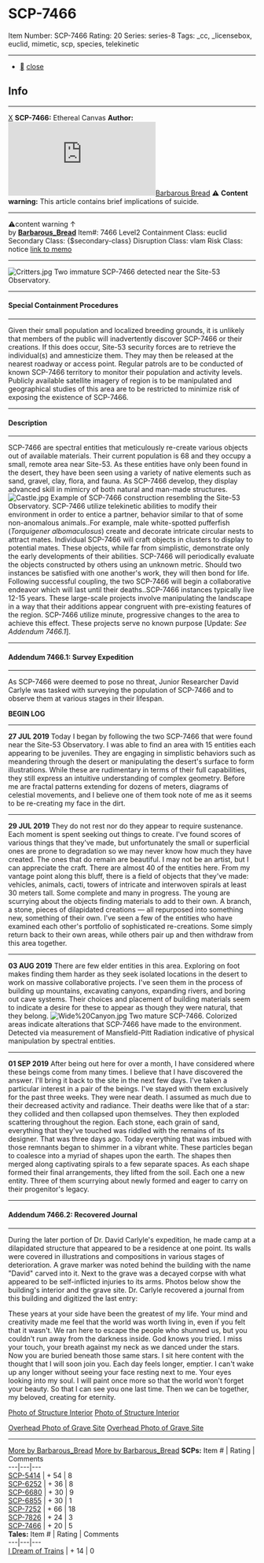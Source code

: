 # SCP-7466
Item Number: SCP-7466
Rating: 20
Series: series-8
Tags: _cc, _licensebox, euclid, mimetic, scp, species, telekinetic

---

  * [](javascript:;)
[close](javascript:;)
## Info
* * *
[X](javascript:;)
**SCP-7466:** Ethereal Canvas
**Author:** [![Barbarous Bread](https://www.wikidot.com/avatar.php?userid=6880816&amp;size=small&amp;timestamp=1735053114)](http://www.wikidot.com/user:info/barbarous-bread)[Barbarous Bread](http://www.wikidot.com/user:info/barbarous-bread)
⚠️ **Content warning:** This article contains brief implications of suicide.
* * *

⚠️content warning ↑  
by **[Barbarous_Bread](/barbarous-bread-box)**
Item#: 7466
Level2
Containment Class:
euclid
Secondary Class:
{$secondary-class}
Disruption Class:
vlam
Risk Class:
notice
[link to memo](/classification-committee-memo)  

* * *
![Critters.jpg](https://scp-wiki.wikidot.com/local--files/scp-7466/Critters.jpg)
Two immature SCP-7466 detected near the Site-53 Observatory.
* * *
#### Special Containment Procedures
* * *
  
Given their small population and localized breeding grounds, it is unlikely that members of the public will inadvertently discover SCP-7466 or their creations. If this does occur, Site-53 security forces are to retrieve the individual(s) and amnesticize them. They may then be released at the nearest roadway or access point.
Regular patrols are to be conducted of known SCP-7466 territory to monitor their population and activity levels.
Publicly available satellite imagery of region is to be manipulated and geographical studies of this area are to be restricted to minimize risk of exposing the existence of SCP-7466.
* * *
#### Description
* * *
  
SCP-7466 are spectral entities that meticulously re-create various objects out of available materials. Their current population is 68 and they occupy a small, remote area near Site-53. As these entities have only been found in the desert, they have been seen using a variety of native elements such as sand, gravel, clay, flora, and fauna. As SCP-7466 develop, they display advanced skill in mimicry of both natural and man-made structures.
![Castle.jpg](https://scp-wiki.wikidot.com/local--files/scp-7466/Castle.jpg)
Example of SCP-7466 construction resembling the Site-53 Observatory.
SCP-7466 utilize telekinetic abilities to modify their environment in order to entice a partner, behavior similar to that of some non-anomalous animals..For example, male white-spotted pufferfish (_Torquigener albomaculosus_) create and decorate intricate circular nests to attract mates. Individual SCP-7466 will craft objects in clusters to display to potential mates. These objects, while far from simplistic, demonstrate only the early developments of their abilities. SCP-7466 will periodically evaluate the objects constructed by others using an unknown metric. Should two instances be satisfied with one another's work, they will then bond for life.
Following successful coupling, the two SCP-7466 will begin a collaborative endeavor which will last until their deaths..SCP-7466 instances typically live 12-15 years. These large-scale projects involve manipulating the landscape in a way that their additions appear congruent with pre-existing features of the region. SCP-7466 utilize minute, progressive changes to the area to achieve this effect. These projects serve no known purpose [Update: _See Addendum 7466.1_].
* * *
#### Addendum 7466.1: Survey Expedition
* * *
  
As SCP-7466 were deemed to pose no threat, Junior Researcher David Carlyle was tasked with surveying the population of SCP-7466 and to observe them at various stages in their lifespan.  

**BEGIN LOG**
* * *
**27 JUL 2019**
Today I began by following the two SCP-7466 that were found near the Site-53 Observatory. I was able to find an area with 15 entities each appearing to be juveniles. They are engaging in simplistic behaviors such as meandering through the desert or manipulating the desert's surface to form illustrations. While these are rudimentary in terms of their full capabilities, they still express an intuitive understanding of complex geometry.
Before me are fractal patterns extending for dozens of meters, diagrams of celestial movements, and I believe one of them took note of me as it seems to be re-creating my face in the dirt.
* * *
**29 JUL 2019**
They do not rest nor do they appear to require sustenance. Each moment is spent seeking out things to create. I've found scores of various things that they've made, but unfortunately the small or superficial ones are prone to degradation so we may never know how much they have created. The ones that do remain are beautiful.
I may not be an artist, but I can appreciate the craft.
There are almost 40 of the entities here. From my vantage point along this bluff, there is a field of objects that they've made: vehicles, animals, cacti, towers of intricate and interwoven spirals at least 30 meters tall. Some complete and many in progress.
The young are scurrying about the objects finding materials to add to their own. A branch, a stone, pieces of dilapidated creations — all repurposed into something new, something of their own.
I've seen a few of the entities who have examined each other's portfolio of sophisticated re-creations. Some simply return back to their own areas, while others pair up and then withdraw from this area together.
* * *
**03 AUG 2019**
There are few elder entities in this area. Exploring on foot makes finding them harder as they seek isolated locations in the desert to work on massive collaborative projects. I've seen them in the process of building up mountains, excavating canyons, expanding rivers, and boring out cave systems. Their choices and placement of building materials seem to indicate a desire for these to appear as though they were natural, that they belong.
![Wide%20Canyon.jpg](https://scp-wiki.wdfiles.com/local--files/scp-7466/Wide%20Canyon.jpg)
Two mature SCP-7466. Colorized areas indicate alterations that SCP-7466 have made to the environment. Detected via measurement of Mansfield-Pitt Radiation indicative of physical manipulation by spectral entities.
* * *
**01 SEP 2019**
After being out here for over a month, I have considered where these beings come from many times.
I believe that I have discovered the answer. I'll bring it back to the site in the next few days.
I've taken a particular interest in a pair of the beings. I've stayed with them exclusively for the past three weeks. They were near death. I assumed as much due to their decreased activity and radiance.
Their deaths were like that of a star: they collided and then collapsed upon themselves. They then exploded scattering throughout the region. Each stone, each grain of sand, everything that they've touched was riddled with the remains of its designer.
That was three days ago.
Today everything that was imbued with those remnants began to shimmer in a vibrant white. These particles began to coalesce into a myriad of shapes upon the earth. The shapes then merged along captivating spirals to a few separate spaces. As each shape formed their final arrangements, they lifted from the soil.
Each one a new entity. Three of them scurrying about newly formed and eager to carry on their progenitor's legacy.
  

* * *
#### Addendum 7466.2: Recovered Journal
* * *
  
During the later portion of Dr. David Carlyle's expedition, he made camp at a dilapidated structure that appeared to be a residence at one point. Its walls were covered in illustrations and compositions in various stages of deterioration.
A grave marker was noted behind the building with the name "David" carved into it. Next to the grave was a decayed corpse with what appeared to be self-inflicted injuries to its arms.
Photos below show the building's interior and the grave site.
Dr. Carlyle recovered a journal from this building and digitized the last entry:  

These years at your side have been the greatest of my life. Your mind and creativity made me feel that the world was worth living in, even if you felt that it wasn't. We ran here to escape the people who shunned us, but you couldn't run away from the darkness inside. God knows you tried.
I miss your touch, your breath against my neck as we danced under the stars.
Now you are buried beneath those same stars.
I sit here content with the thought that I will soon join you. Each day feels longer, emptier. I can't wake up any longer without seeing your face resting next to me. Your eyes looking into my soul.
I will paint once more so that the world won't forget your beauty. So that I can see you one last time.
Then we can be together, my beloved, creating for eternity.
  

[Photo of Structure Interior](javascript:;)
[Photo of Structure Interior](javascript:;)
  
  
  

[Overhead Photo of Grave Site](javascript:;)
[Overhead Photo of Grave Site](javascript:;)
  

* * *
  

[More by Barbarous_Bread](javascript:;)
[More by Barbarous_Bread](javascript:;)
**SCPs:**
Item # | Rating | Comments  
---|---|---  
[SCP-5414](/scp-5414) | \+ 54 | 8  
[SCP-6252](/scp-6252) | \+ 36 | 8  
[SCP-6680](/scp-6680) | \+ 30 | 9  
[SCP-6855](/scp-6855) | \+ 30 | 1  
[SCP-7252](/scp-7252) | \+ 66 | 18  
[SCP-7826](/scp-7826) | \+ 24 | 3  
[SCP-7466](/scp-7466) | \+ 20 | 5  
**Tales:**
Item # | Rating | Comments  
---|---|---  
[I Dream of Trains](/i-dream-of-trains) | \+ 14 | 0  
  